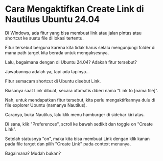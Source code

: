 # Cara Mengaktifkan Create Link di Nautilus Ubuntu 24.04

Di Windows, ada fitur yang bisa membuat link atau jalan pintas atau shortcut ke suatu file di lokasi tertentu.

Fitur tersebut berguna karena kita tidak harus selalu mengunjungi folder di mana path target kita berada untuk mengaksesnya.

Lalu, bagaimana dengan di Ubuntu 24.04? Adakah fitur tersebut?

Jawabannya adalah ya, tapi ada tapinya...

Fitur semacam shortcut di Ubuntu disebut Link.

Biasanya saat Link dibuat, secara otomatis diberi nama "Link to [nama file]".

Nah, untuk mendapatkan fitur tersebut, kita perlu mengaktifkannya dulu di file explorer Ubuntu (namanya Nautilus).

Caranya, buka Nautilus, lalu klik menu hamburger di sidebar kiri atas.

Di sana, klik "Preferences", scroll ke bawah sedikit dan toggle on "Create Link".

Setelah statusnya "on", maka kita bisa membuat Link dengan klik kanan pada file target dan pilih "Create Link" pada context menunya.

Bagaimana? Mudah bukan?